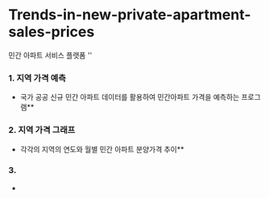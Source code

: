 # Trends-in-new-private-apartment-sales-prices

민간 아파트 서비스 플랫폼 
''

### 1. 지역 가격 예측
- 국가 공공 신규 민간 아파트 데이터를 활용하여 민간아파트 가격을 예측하는 프로그램**
### 2. 지역 가격 그래프
- 각각의 지역의 연도와 월별 민간 아파트 분양가격 추이**
### 3. 
- 
